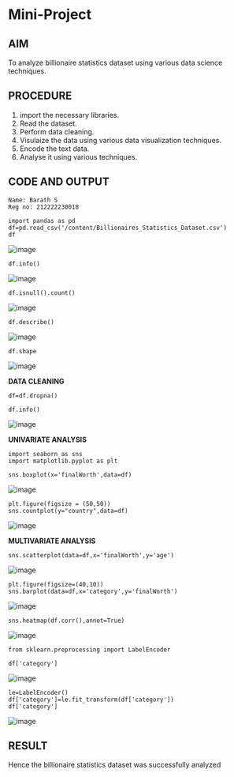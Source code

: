 # Mini-Project

## AIM
To analyze billionaire statistics dataset using various data science techniques.

## PROCEDURE

1. import the necessary libraries.
2. Read the dataset.
3. Perform data cleaning.
4. Visulaize the data using various data visualization techniques.
5. Encode the text data.
6. Analyse it using various techniques.
   
## CODE AND OUTPUT
```
Name: Barath S
Reg no: 212222230018
```
```
import pandas as pd
df=pd.read_csv('/content/Billionaires_Statistics_Dataset.csv')
df
```
![image](https://github.com/Pranav-AJ/Mini-Project/assets/118904526/580e91f1-a044-41fe-aba6-9584193e1dc2)

```
df.info()
```
![image](https://github.com/Pranav-AJ/Mini-Project/assets/118904526/ccf6f184-0d44-483a-9388-12d4dc844957)

```
df.isnull().count()
```
![image](https://github.com/Pranav-AJ/Mini-Project/assets/118904526/63195faf-37e1-4f57-a477-587b24ca1641)

```
df.describe()
```
![image](https://github.com/Pranav-AJ/Mini-Project/assets/118904526/e00215fe-05bf-492f-a05f-d533421a748d)

```
df.shape
```
![image](https://github.com/Pranav-AJ/Mini-Project/assets/118904526/82717f0c-b400-4810-931c-9a2a68ea4671)


**DATA CLEANING**
```
df=df.dropna()
```
```
df.info()
```
![image](https://github.com/Pranav-AJ/Mini-Project/assets/118904526/81a69ec6-7063-462f-8b25-d591274a40a1)

**UNIVARIATE ANALYSIS**
```
import seaborn as sns
import matplotlib.pyplot as plt
```
```
sns.boxplot(x='finalWorth',data=df)
```
![image](https://github.com/Pranav-AJ/Mini-Project/assets/118904526/c99dec64-1bff-4bc3-882d-7645adeaf54b)

```
plt.figure(figsize = (50,50))
sns.countplot(y="country",data=df)
```
![image](https://github.com/Pranav-AJ/Mini-Project/assets/118904526/afa79370-e1d6-462b-894f-749c9f435750)

**MULTIVARIATE ANALYSIS**
```
sns.scatterplot(data=df,x='finalWorth',y='age')
```
![image](https://github.com/Pranav-AJ/Mini-Project/assets/118904526/dc159c77-fe75-44ca-9d5a-e57f21eda449)

```
plt.figure(figsize=(40,10))
sns.barplot(data=df,x='category',y='finalWorth')
```
![image](https://github.com/Pranav-AJ/Mini-Project/assets/118904526/f94c17d9-0e48-460e-9c95-8c8eeffbd3a0)

```
sns.heatmap(df.corr(),annot=True)
```
![image](https://github.com/Pranav-AJ/Mini-Project/assets/118904526/9454d247-4fa1-485d-a7d5-f32c5972c9c0)

```
from sklearn.preprocessing import LabelEncoder
```
```
df['category']
```
![image](https://github.com/Pranav-AJ/Mini-Project/assets/118904526/b8a12bff-4a3d-4b6f-9a38-f19c1ac6ef85)

```
le=LabelEncoder()
df['category']=le.fit_transform(df['category'])
df['category']
```
![image](https://github.com/Pranav-AJ/Mini-Project/assets/118904526/6b70ff02-04c2-4d48-8031-3f30ba2603c2)

## RESULT
Hence the billionaire statistics dataset was successfully analyzed
